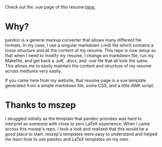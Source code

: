 Check out the .vue page of this resume [here.](http://josephhines.xyz/#/resume "My Resume")

# Why?

pandoc is a general markup converter that allows many different file formats.
In my case, I use a singular markdown (.md) file which contains a loose structure and all the content of my resume.
This repo is now setup so that when I need to modify my resume, I change on markdown file, run my Makefile, and get back a .pdf, .docx, and .vue file that all look the same.
This allows me to easily maintain the content and structure of my resume across mediums very easily.

If you came here from my website, that resume page is a vue template generated from a simple markdown file, some CSS, and a little AWK script.

# Thanks to mszep

I struggled initially as the template that pandoc provides was hard to interpret as someone with close to zero LaTeX experience.
When I came across this mszep's repo, I took a look and realized that this would be a good place to start.
mszep's templates were easy to understand and helped me learn how to use pandoc and LaTeX templates on my own.


